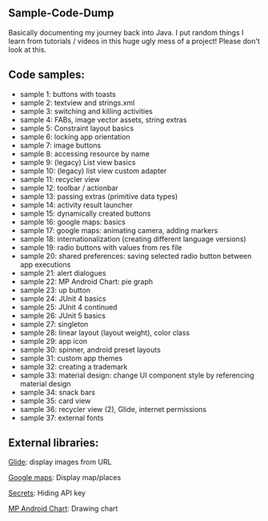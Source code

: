## Sample-Code-Dump

Basically documenting my journey back into Java. I put random things I learn from tutorials / videos in this huge ugly mess of a project! Please don't look at this. 

## Code samples: 
  - sample 1: buttons with toasts
  - sample 2: textview and strings.xml
  - sample 3: switching and killing activities
  - sample 4: FABs, image vector assets, string extras
  - sample 5: Constraint layout basics
  - sample 6: locking app orientation
  - sample 7: image buttons
  - sample 8: accessing resource by name
  - sample 9: (legacy) List view basics
  - sample 10: (legacy) list view custom adapter
  - sample 11: recycler view
  - sample 12: toolbar / actionbar
  - sample 13: passing extras (primitive data types)
  - sample 14: activity result launcher
  - sample 15: dynamically created buttons
  - sample 16: google maps: basics
  - sample 17: google maps: animating camera, adding markers
  - sample 18: internationalization (creating different language versions)
  - sample 19: radio buttons with values from res file
  - sample 20: shared preferences: saving selected radio button between app executions
  - sample 21: alert dialogues
  - sample 22: MP Android Chart: pie graph
  - sample 23: up button
  - sample 24: JUnit 4 basics
  - sample 25: JUnit 4 continued
  - sample 26: JUnit 5 basics
  - sample 27: singleton
  - sample 28: linear layout (layout weight), color class
  - sample 29: app icon
  - sample 30: spinner, android preset layouts
  - sample 31: custom app themes
  - sample 32: creating a trademark 
  - sample 33: material design: change UI component style by referencing material design
  - sample 34: snack bars
  - sample 35: card view
  - sample 36: recycler view (2), Glide, internet permissions
  - sample 37: external fonts
  
## External libraries:
  
[Glide](https://github.com/bumptech/glide): display images from URL
  
[Google maps](https://developers.google.com/maps/documentation): Display map/places
  
[Secrets](https://github.com/google/secrets-gradle-plugin):  Hiding API key
  
[MP Android Chart](https://github.com/PhilJay/MPAndroidChart): Drawing chart
  
